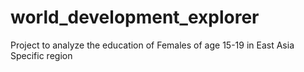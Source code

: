 # world_development_explorer
Project to analyze the education of Females of age 15-19 in East Asia Specific region
